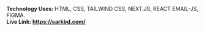 <b>Technology Uses: </b> HTML, CSS, TAILWIND CSS, NEXT.JS, REACT EMAIL-JS, FIGMA.
<br/><b>Live Link: <a href="https://sarkbd.com/">https://sarkbd.com/</a>
 
